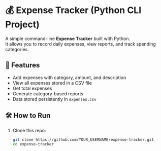 # 💰 Expense Tracker (Python CLI Project)

A simple command-line **Expense Tracker** built with Python.  
It allows you to record daily expenses, view reports, and track spending categories.

## 🚀 Features
- Add expenses with category, amount, and description
- View all expenses stored in a CSV file
- Get total expenses
- Generate category-based reports
- Data stored persistently in `expenses.csv`

## 🛠️ How to Run
1. Clone this repo:
   ```bash
   git clone https://github.com/YOUR_USERNAME/expense-tracker.git
   cd expense-tracker

